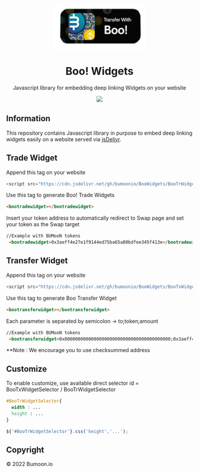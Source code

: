 <!-- PROJECT SHIELDS -->
<!--
*** I'm using markdown "reference style" links for readability.
*** Reference links are enclosed in brackets [ ] instead of parentheses ( ).
*** See the bottom of this document for the declaration of the reference variables
*** for contributors-url, forks-url, etc. This is an optional, concise syntax you may use.
*** https://www.markdownguide.org/basic-syntax/#reference-style-links
-->





<!-- PROJECT LOGO -->

<p align="center">
  <a href="https://github.com/bumoonio/BooWidgets">
    <img src="example2.png" alt="Logo" width="250" height="120">
  </a>

  <h1 style="font-weight:bold" align="center">Boo! Widgets</h1>

  <p align="center">
    Javascript library for embedding deep linking Widgets on your website
  
  </p>
</p>
 
 <p align="center">
  <img src="https://github.com/trustwallet/assets/workflows/Check/badge.svg">
</p>


## Information

This repository contains Javascript library in purpose to embed deep linking widgets easily on a website served via <a href="https://jsdelivr.com">jsDelivr</a>.

## Trade Widget
Append this tag on your website
```js
<script src="https://cdn.jsdelivr.net/gh/bumoonio/BooWidgets/BooTrWidgets.js"></script>
```
Use this tag to generate Boo! Trade Widgets
```html
<bootradewidget></bootradewidget>
```
Insert your token address to automatically redirect to Swap page and set your token as the Swap target
```html
//Example with BUMooN tokens
 <bootradewidget>0x3aeff4e27e1f9144ed75ba65a80bdfee345f413e</bootradewidget>
```
## Transfer Widget
Append this tag on your website
```js
<script src="https://cdn.jsdelivr.net/gh/bumoonio/BooWidgets/BooTxWidgets.js"></script>
```
Use this tag to generate Boo Transfer Widget
```html
<bootransferwidget></bootransferwidget>
```
Each parameter is separated by semicolon -> to;token;amount
```html
//Example with BUMooN tokens
 <bootransferwidget>0x0000000000000000000000000000000000000000;0x3aeff4e27e1f9144ed75ba65a80bdfee345f413e;100</bootransferwidget>
```
**Note : We encourage you to use checksummed address

## Customize
To enable customize, use available direct selector id = BooTxWidgetSelector / BooTrWidgetSelector
```css
#BooTrWidgetSelector{
  width : ...
  height : ...
}
```
```js
${'#BooTrWidgetSelector'}.css('height','...');
```




## Copyright

© 2022 Bumoon.io






<!-- MARKDOWN LINKS & IMAGES -->
[contributors-url]: https://github.com/bumoonio/bumoon/graphs/contributors
[linkedin-url]: https://www.linkedin.com/company/bumoon/mycompany/
